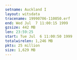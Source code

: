 ```yaml
---
setname: Auckland I
layout: witsdata
tracename: 19990706-110050.erf
end: Wed Jul  7 11:00:15 1999
gzsize: 442 MB
len: 23:59:25
start: Tue Jul  6 11:00:50 1999
totalwirelen: 1,246 MB
pkts: 25 million
size: 1,629 MB
---
```

